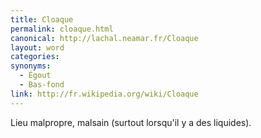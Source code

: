 ```yaml
---
title: Cloaque
permalink: cloaque.html
canonical: http://lachal.neamar.fr/Cloaque
layout: word
categories:
synonyms:
  - Égout
  - Bas-fond
link: http://fr.wikipedia.org/wiki/Cloaque
---
```


Lieu malpropre, malsain (surtout lorsqu'il y a des liquides).

